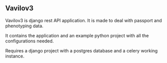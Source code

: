 Vavilov3
-------

Vavilov3 is django rest API application. It is made to deal with passport and phenotyping data.

It contains the application and an example python project with all the configurations needed.

Requires a django project with a postgres database and a celery working instance.
